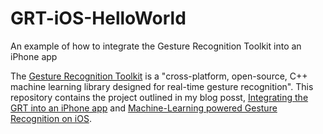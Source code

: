# GRT-iOS-HelloWorld
An example of how to integrate the Gesture Recognition Toolkit into an iPhone app


The [Gesture Recognition Toolkit](https://github.com/nickgillian/grt) is a "cross-platform, open-source, C++ machine learning library 
designed for real-time gesture recognition". This repository contains the project outlined in my blog posst, [Integrating the GRT into an 
iPhone app](https://www.nickarner.com/blog/2017/8/21/integrating-the-grt-into-an-iphone-app-part-one) and [Machine-Learning powered Gesture Recognition on iOS](https://www.nickarner.com/blog/2017/8/29/q71ybaqexx7yytmg3cjph4klmzl7ro).
